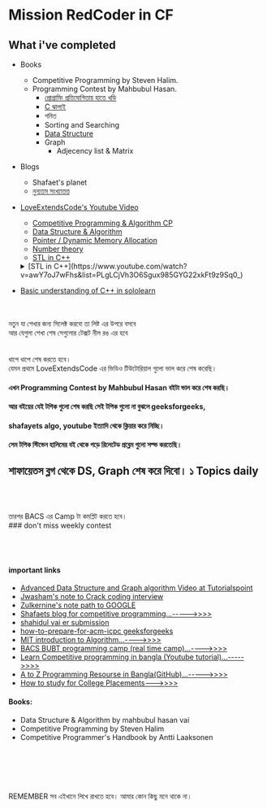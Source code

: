 # Mission RedCoder in CF 
## What i've completed

* Books
    * Competitive Programming by Steven Halim.
    * Programming Contest by Mahbubul Hasan.
        * [প্রোগ্রামিং প্রতিযোগিতায় হাতে খড়ি](#)
        * [C ঝালাই](#)
        * গনিত
        * Sorting and Searching
        * [Data Structure](#)
        * Graph
            * Adjecency list & Matrix
            
    
* Blogs
    * Shafaet's planet
    * [নুন্যতম সংখ্যাতত্ত](http://www.progkriya.org/gyan/basic-number-theory.html) 
* [LoveExtendsCode's Youtube Video](https://www.youtube.com/user/dipmessi10/playlists)

    * [Competitive Programming & Algorithm CP](https://www.youtube.com/watch?v=jF6U_Cf4RNs&list=PLgLCjVh3O6SjQ2CQ1AymnfCKVs1I68twx)
    * [Data Structure & Algorithm](https://www.youtube.com/watch?v=9Uapfnbag8k&list=PLgLCjVh3O6Sim5bsg0FJ3qGbvM6qtdxQe)
    * [Pointer / Dynamic Memory Allocation](https://www.youtube.com/playlist?list=PLgLCjVh3O6ShKtFjewv_nSaoyON0Au-OD)
    * [Number theory](https://www.youtube.com/watch?v=0T1-IjBM9jA&list=PLgLCjVh3O6Si82JG4dSp6iSQQnXBM3wjT)
    * [STL in C++](https://www.youtube.com/watch?v=awY7oJ7wFhs&list=PLgLCjVh3O6Sgux985GYG22xkFt9z9Sq0_)
    <details>
    * <summary>[STL in C++](https://www.youtube.com/watch?v=awY7oJ7wFhs&list=PLgLCjVh3O6Sgux985GYG22xkFt9z9Sq0_)</summary>
   - a
   - b 
    </details>
* [Basic understanding of C++ in sololearn](https://www.sololearn.com/Play/CPlusPlus/)
<br>
<br>নতুন যা শেখার জন্য সিলেক্ট করবো তা লিষ্ট এর উপরে বসবে
<br> আর যেগুলা শেখা শেষ সেগুলোর টেক্সট নীল রঙ এর হবে 
<br>
<br>
<br>ধাপে ধাপে শেষ করতে হবে।  
<br>যেমন প্রথমে LoveExtendsCode এর ভিডিও টিউটোরিয়াল গুলো ভাল করে শেষ করেছি।
<br>

#### এখন Programming Contest by Mahbubul Hasan বইটা ভাল করে শেষ করছি। 

#### আর বইয়ের যেই টপিক গুলো শেষ করছি সেই টপিক গুলো না বুঝলে geeksforgeeks,

#### shafayets algo, youtube ইত্যাদি থেকে ক্লিয়ার করে নিচ্ছি।

#### সেম টপিক স্টিভেন হালিমের বই থেকে পড়ে রিলেটেড প্রব্লেম গুলো সল্ভ করতেছি।

## শাফায়েতস ব্লগ থেকে DS, Graph শেষ করে দিবো। ১ Topics daily 

<br>
<br>
<br>তারপর BACS এর Camp টা কমপ্লিট করতে হবে। 
<br>
### don't miss weekly contest
<br>
<br>
<br>
<br>

#### important links
* [Advanced Data Structure and Graph algorithm Video at Tutorialspoint](https://www.tutorialspoint.com/videotutorials/enrolled_courses.php?mode=S)
* [Jwasham's note to Crack coding interview](https://github.com/jwasham/coding-interview-university)
* [Zulkernine's note path to GOOGLE](https://www.facebook.com/notes/zulkarnine-mahmud/%E0%A6%97%E0%A7%81%E0%A6%97%E0%A6%B2%E0%A7%87%E0%A6%B0-%E0%A6%9C%E0%A6%A8%E0%A7%8D%E0%A6%AF-%E0%A6%AA%E0%A7%8D%E0%A6%B0%E0%A6%BF%E0%A6%AA%E0%A6%BE%E0%A6%B0%E0%A7%87%E0%A6%B6%E0%A6%A8/10156297500878590/)
* [Shafaets blog for competitive programming...----->>>>](http://www.shafaetsplanet.com/?page_id=2804)
* [shahidul vai er submission](https://codeforces.com/submissions/shahidul_brur)
* [how-to-prepare-for-acm-icpc geeksforgeeks](https://www.geeksforgeeks.org/how-to-prepare-for-acm-icpc/)
* [MIT introduction to Algorithm...---->>>>](https://www.youtube.com/watch?v=HtSuA80QTyo&list=PLUl4u3cNGP61Oq3tWYp6V_F-5jb5L2iHb)
* [BACS BUBT programming camp (real time camp)...---->>>>](https://www.youtube.com/playlist?list=PLWtSipmftM8o9WO-bJmUdrT8spBx3ICna&fbclid=IwAR2pSLXz44GnVZVpLdi5Qd3AmwACpf2GdpWmBtsR1M3USuAT57-exxUt-c0)
* [Learn Competitive programming in bangla (Youtube tutorial)...----->>>>](https://www.youtube.com/user/dipmessi10/playlists?view=50&sort=dd&shelf_id=12)
* [A to Z Programming Resourse in Bangla(GitHub)...----->>>>](https://github.com/me-shaon/bangla-programming-resources?fbclid=IwAR1UUGLgNcjbojqU8f0s4U8Ru4PnTKH9CSPkXtx5WaW7pcbj0d6XYVnHaN4)
* [How to study for College Placements--->>>>](https://www.youtube.com/watch?v=PihtA9D-IlE)
#### Books:
* Data Structure & Algorithm by mahbubul hasan vai<br>
* Competitive Programming by Steven Halim<br>
* Competitive Programmer's Handbook by Antti Laaksonen<br>
<br>
<br>
<br>
<br>
<br>REMEMBER সব এইখানে লিখে রাখতে হবে। আমার কোন কিছু মনে থাকে না। 

